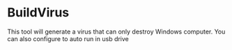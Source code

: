 # BuildVirus
This tool will generate a virus that can only destroy Windows computer. You can also configure to auto run in usb drive
